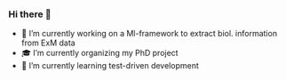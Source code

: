 ### Hi there 👋

- 🔭 I’m currently working on a Ml-framework to extract biol. information from ExM data
- :mortar_board: I’m currently organizing my PhD project
- 🌱 I’m currently learning test-driven development

<!--
**JonasHell/JonasHell** is a ✨ _special_ ✨ repository because its `README.md` (this file) appears on your GitHub profile.

Here are some ideas to get you started:

- 🔭 I’m currently working on ...
- 🌱 I’m currently learning ...
- 👯 I’m looking to collaborate on ...
- 🤔 I’m looking for help with ...
- 💬 Ask me about ...
- 📫 How to reach me: ...
- 😄 Pronouns: ...
- ⚡ Fun fact: ...
-->
